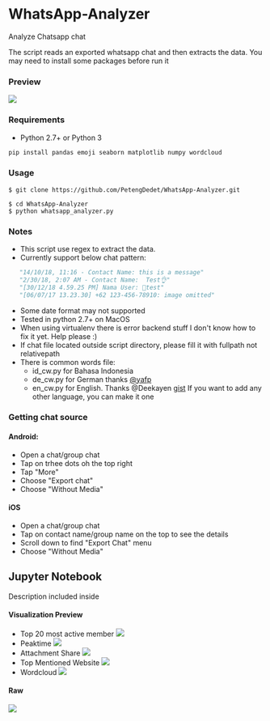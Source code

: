 # WhatsApp-Analyzer
Analyze Chatsapp chat

The script reads an exported whatsapp chat and then extracts the data. You may need to install some packages before run it

### Preview
![](https://i.imgur.com/8kqBa4I.png)

### Requirements
- Python 2.7+ or Python 3
```python
pip install pandas emoji seaborn matplotlib numpy wordcloud 
```
### Usage
```
$ git clone https://github.com/PetengDedet/WhatsApp-Analyzer.git

$ cd WhatsApp-Analyzer
$ python whatsapp_analyzer.py
```

### Notes
- This script use regex to extract the data.
- Currently support below chat pattern:
 ```python
    "14/10/18, 11:16 - Contact Name: this is a message"
    "2/30/18, 2:07 AM - Contact Name:  Test👌"
    "[30/12/18 4.59.25 PM] Nama User: 🙏test"
    "[06/07/17 13.23.30] ‪+62 123-456-78910‬: image omitted"
  ```
- Some date format may not supported
- Tested in python 2.7+ on MacOS
- When using virtualenv there is error backend stuff
  I don't know how to fix it yet. Help please :)
- If chat file located outside script directory, please fill it with fullpath not relativepath
- There is common words file:
  - id_cw.py for Bahasa Indonesia
  - de_cw.py for German thanks [@yafp](https://github.com/yafp)
  - en_cw.py for English. Thanks @Deekayen [gist](https://gist.github.com/deekayen/4148741 "gist")
  If you want to add any other language, you can make it one

### Getting chat source
#### Android:
- Open a chat/group chat
- Tap on trhee dots oh the top right
- Tap "More"
- Choose "Export chat"
- Choose "Without Media"

#### iOS
- Open a chat/group chat
- Tap on contact name/group name on the top to see the details
- Scroll down to find "Export Chat" menu
- Choose "Without Media"


## Jupyter Notebook
Description included inside
#### Visualization Preview
 - Top 20 most active member
   ![](https://i.imgur.com/dqC83Gb.png)
 - Peaktime
   ![](https://i.imgur.com/C4D2cjw.png)
 - Attachment Share
   ![](https://i.imgur.com/mEWKSRj.png)
 - Top Mentioned Website
   ![](https://i.imgur.com/9Y8hTwE.png)
 - Wordcloud
   ![](https://i.imgur.com/RaGDrEp.png)

#### Raw
   ![](https://i.imgur.com/sCIEQas.png)
  
